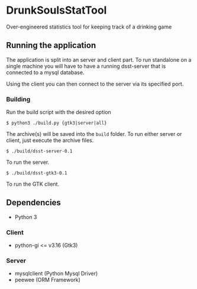 # DrunkSoulsStatTool
Over-engineered statistics tool for keeping track of a drinking game 

## Running the application
The application is split into an server and client part.
To run standalone on a single machine you will have to have a running
dsst-server that is connected to a mysql database.

Using the client you can then connect to the server via its 
specified port.
### Building
Run the build script with the desired option

`$ python3 ./build.py {gtk3|server|all}`

The archive(s) will be saved into the `build` folder.
To run either server or client, just execute the archive files.

`$ ./build/dsst-server-0.1` 

To run the server.

`$ ./build/dsst-gtk3-0.1`

To run the GTK client.

## Dependencies
- Python 3
### Client
- python-gi <= v3.16 (Gtk3)

### Server
- mysqlclient (Python Mysql Driver)
- peewee (ORM Framework)
